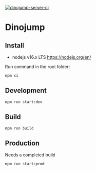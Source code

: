 [![dinojump-server-ci](https://github.com/dinofunland/dinojump-server/actions/workflows/dinojump-server-ci.yml/badge.svg)](https://github.com/dinofunland/dinojump-server/actions/workflows/dinojump-server-ci.yml)

# Dinojump

## Install

- nodejs v16.x LTS https://nodejs.org/en/

Run command in the root folder:

`npm ci`

## Development

`npm run start:dev`

## Build

`npm run build`

## Production

Needs a completed build

`npm run start:prod`